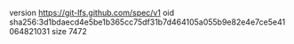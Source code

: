 version https://git-lfs.github.com/spec/v1
oid sha256:3d1bdaecd4e5be1b365cc75df31b7d464105a055b9e82e4e7ce5e41064821031
size 7472
